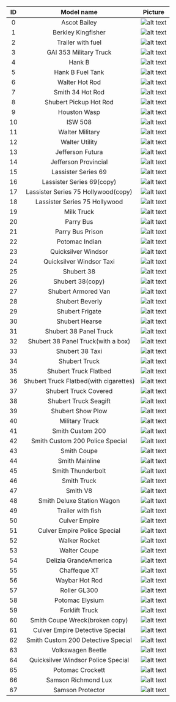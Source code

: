 | ID | Model name | Picture |
|:-------:|:-------:|:----------:|
| 0 | Ascot Bailey | ![alt text](https://steamuserimages-a.akamaihd.net/ugc/1022823454064488601/0F5A0953F6D9988F400C3D81E9B51B0E2FC3FD94/) |
| 1 | Berkley Kingfisher | ![alt text](https://steamuserimages-a.akamaihd.net/ugc/1022823454064432584/7597F317CD321EF0D004AE1993FBD5FAFA2C6C31/) |
| 2 | Trailer with fuel | ![alt text](https://images2.wikia.nocookie.net/__cb20100919123730/mafia2removedfeatures/images/thumb/8/8a/Trago3.png/800px-Trago3.png) |
| 3 | GAI 353 Military Truck | ![alt text](https://steamuserimages-a.akamaihd.net/ugc/1022823520160191753/3F6C6CB27B6BAA7B7E3DA4DA8B76AF2BFC3132B9/) |
| 4 | Hank B | ![alt text](https://steamuserimages-a.akamaihd.net/ugc/1022823520160166213/CA9DB0A0A46B87088AC0C12D0E5D4F054BFB57E8/) |
| 5 | Hank B Fuel Tank | ![alt text](https://steamuserimages-a.akamaihd.net/ugc/1022823520160178235/E6882FC04276E40B050AE998DE7AB7ED27DBE8EA/) |
| 6 | Walter Hot Rod | ![alt text](https://steamuserimages-a.akamaihd.net/ugc/1029581453637103515/1490BEFEBEEC2EAC7CB8E2767E499C7BFCD1DA1D/) |
| 7 | Smith 34 Hot Rod | ![alt text](https://steamuserimages-a.akamaihd.net/ugc/1029581453637106607/1167624025CB2695C5EBE78E0EA8C1E3128ADB8E/) |
| 8 | Shubert Pickup Hot Rod | ![alt text](https://steamuserimages-a.akamaihd.net/ugc/1029581453637109385/B35DB0B9485CFA49FCB178DD83F3F0C1D6B70860/) |
| 9 | Houston Wasp | ![alt text](https://steamuserimages-a.akamaihd.net/ugc/1022823310313851662/E024965FAFDC74160A052D19F2DBC58EA8227E2A/) |
| 10 | ISW 508 | ![alt text](https://steamuserimages-a.akamaihd.net/ugc/1022823454064552543/DEB47603C2E7D55D2D44904207E3A6BF3EF884DB/) |
| 11 | Walter Military | ![alt text](https://steamuserimages-a.akamaihd.net/ugc/1022823520160307854/94DEB46A0AD6F30E7B7EF89F05E78002D0518282/) |
| 12 | Walter Utility | ![alt text](https://steamuserimages-a.akamaihd.net/ugc/1022823520160321669/8CF9FCA738B705E5CBBB7965D9518F13D80CFF77/) |
| 13 | Jefferson Futura | ![alt text](https://steamuserimages-a.akamaihd.net/ugc/1022823520160252739/C6F268BD2F62FEB9FD35CC209BB90CD06127753D/) |
| 14 | Jefferson Provincial | ![alt text](https://steamuserimages-a.akamaihd.net/ugc/1022823310313829876/E471E138528C3217E1389926736E5AAD791D9D29/) |
| 15 | Lassister Series 69 | ![alt text](https://static.wikia.nocookie.net/mafiagame/images/1/10/Lassiter_Series_69.png/revision/latest/scale-to-width-down/1200?cb=20121002115341) |
| 16 | Lassister Series 69(copy) | ![alt text](https://static.wikia.nocookie.net/mafiagame/images/1/10/Lassiter_Series_69.png/revision/latest/scale-to-width-down/1200?cb=20121002115341) |
| 17 | Lassister Series 75 Hollywood(copy) | ![alt text](https://vignette.wikia.nocookie.net/mafiagame/images/6/6f/Lassiter_Series_75_Hollywood.png/revision/latest?cb=20121003014628) |
| 18 | Lassister Series 75 Hollywood | ![alt text](https://vignette.wikia.nocookie.net/mafiagame/images/6/6f/Lassiter_Series_75_Hollywood.png/revision/latest?cb=20121003014628) |
| 19 | Milk Truck | ![alt text](https://steamuserimages-a.akamaihd.net/ugc/1022823501821653166/AA0D1F5FB67F47331685B771C659D5A806102F7F/) |
| 20 | Parry Bus | ![alt text](https://steamuserimages-a.akamaihd.net/ugc/1029581453637390304/8BE2DE197E8F84F0D8CD7294B60D4E504AFC60A5/) |
| 21 | Parry Bus Prison | ![alt text](https://i.playground.ru/p/U6zOAKfEHFlIqCF-LISvHQ.png) |
| 22 | Potomac Indian | ![alt text](https://steamuserimages-a.akamaihd.net/ugc/1022823310313780518/2E2E9535BCC9A4426C76F9748792B67BBDC04F9E/) |
| 23 | Quicksilver Windsor | ![alt text](https://steamuserimages-a.akamaihd.net/ugc/1022823310313796673/4FBBBE025D7A801C8D4717B5FEAFA6A652497357/) |
| 24 | Quicksilver Windsor Taxi | ![alt text](https://steamuserimages-a.akamaihd.net/ugc/1022823310313805329/91A8B9096880B7D180D0886AB870F966316AF183/) |
| 25 | Shubert 38 | ![alt text](https://steamuserimages-a.akamaihd.net/ugc/1022823310313192621/A29358E6CDD19C633E3D8736A28AF7102B224E49/) |
| 26 | Shubert 38(copy) | ![alt text](https://steamuserimages-a.akamaihd.net/ugc/1022823310313192621/A29358E6CDD19C633E3D8736A28AF7102B224E49/) |
| 27 | Shubert Armored Van | ![alt text](https://steamuserimages-a.akamaihd.net/ugc/1022823310313354568/122D8868D0C456B6551BEBC4844CD5E25FD83AD6/) |
| 28 | Shubert Beverly | ![alt text](https://steamuserimages-a.akamaihd.net/ugc/1022823310313542181/A8E709E46997D4387C218038050C3FE2FEE19AAB/) |
| 29 | Shubert Frigate | ![alt text](https://steamuserimages-a.akamaihd.net/ugc/1022823310313566978/CC7025A733F83E475CBF9C41BF25E9CA04C244AF/) |
| 30 | Shubert Hearse | ![alt text](https://steamuserimages-a.akamaihd.net/ugc/1022823310313293357/B2FE87BD948B331090479306EE51D1B8C9F01BB7/) |
| 31 | Shubert 38 Panel Truck | ![alt text](https://steamuserimages-a.akamaihd.net/ugc/1022823310313269371/7DCFA1C0E9A6AE2F50812400E7AC9E5F67F7CB0B/) |
| 32 | Shubert 38 Panel Truck(with a box) | ![alt text](https://steamuserimages-a.akamaihd.net/ugc/1022823310313269371/7DCFA1C0E9A6AE2F50812400E7AC9E5F67F7CB0B/) |
| 33 | Shubert 38 Taxi | ![alt text](https://steamuserimages-a.akamaihd.net/ugc/1022823310313242575/87B273678CE95D07C1A55738E4232DAE00DAA44C/) |
| 34 | Shubert Truck | ![alt text](https://igcd.net/images2/030/829.jpg) |
| 35 | Shubert Truck Flatbed | ![alt text](https://steamuserimages-a.akamaihd.net/ugc/1022823310313494538/744C95BC64267CEC6829B94C0F28AC3E2E9F0874/) |
| 36 | Shubert Truck Flatbed(with cigarettes) | ![alt text](https://steamuserimages-a.akamaihd.net/ugc/1022823310313494538/744C95BC64267CEC6829B94C0F28AC3E2E9F0874/) |
| 37 | Shubert Truck Covered | ![alt text](https://steamuserimages-a.akamaihd.net/ugc/1022823310313423705/B14F8EBCC5CCCB0801AEF149B4FED38F4CA835DD/) |
| 38 | Shubert Truck Seagift | ![alt text](https://steamuserimages-a.akamaihd.net/ugc/1022823310313391281/0F1FF30069831C7BFA7F23E85489245C107AE679/) |
| 39 | Shubert Show Plow | ![alt text](https://steamuserimages-a.akamaihd.net/ugc/1022823310313505122/37E70D520C45B068E7DBD8CDC694A6AEC3E94B18/) |
| 40 | Military Truck | ![alt text](https://steamuserimages-a.akamaihd.net/ugc/1022823520160542469/E976B7B9F7C3BC020CFCC1D1081E8669453FE609/) |
| 41 | Smith Custom 200 | ![alt text](https://steamuserimages-a.akamaihd.net/ugc/1022823310313638793/8FDDEAF78F14E2D190ADB915EEC6A5AF38EE0521/) |
| 42 | Smith Custom 200 Police Special | ![alt text](https://steamuserimages-a.akamaihd.net/ugc/1022823310313663178/94E7B6A8027E4B49609E81045C879A7F30DC2920/) |
| 43 | Smith Coupe | ![alt text](https://steamuserimages-a.akamaihd.net/ugc/1022823310313614333/588670A078893BC703C92106D5C40DB3284F3051/) |
| 44 | Smith Mainline | ![alt text](https://steamuserimages-a.akamaihd.net/ugc/1022823310313692130/CD814D556888EAC78CD523EC23BF1E14CE20598A/) |
| 45 | Smith Thunderbolt | ![alt text](https://steamuserimages-a.akamaihd.net/ugc/1022823310313727822/A0D13C887A58912480C0B8214BABEB3DAA1E15FE/) |
| 46 | Smith Truck | ![alt text](https://steamuserimages-a.akamaihd.net/ugc/1022823310313745345/20B7E2C5B82B46EE3D264FBAC965DF67310A836C/) |
| 47 | Smith V8 | ![alt text](https://steamuserimages-a.akamaihd.net/ugc/1022823310313590343/995506450C188250A7271B4D4DA23BDE0F81528D/) |
| 48 | Smith Deluxe Station Wagon | ![alt text](https://steamuserimages-a.akamaihd.net/ugc/1022823310313707737/2F2171E4B70B770E3A4885D698948FF400007DC3/) |
| 49 | Trailer with fish | ![alt text](https://i.playground.ru/p/FLK9dUeqYHQg-nGfM17C8g.jpeg) |
| 50 | Culver Empire | ![alt text](https://steamuserimages-a.akamaihd.net/ugc/1022823454064508240/65E1F73BEFEBAD7B18C28D67A39F799BAA0921ED/) |
| 51 | Culver Empire Police Special | ![alt text](https://steamuserimages-a.akamaihd.net/ugc/1022823454064522564/92D7CB28D8C8DDF2C8C31799BA58AF2D4DAC005F/) |
| 52 | Walker Rocket | ![alt text](https://steamuserimages-a.akamaihd.net/ugc/1022823454064643367/E83D89F8B7005C2CCC5C3D4F8D643753BA75FCAB/) |
| 53 | Walter Coupe | ![alt text](https://steamuserimages-a.akamaihd.net/ugc/1022823454064672385/1EA987B4FF47948BD7C6B3D0C42E18B84581BDD8/) |
| 54 | Delizia GrandeAmerica | ![alt text](https://steamuserimages-a.akamaihd.net/ugc/1029581453637126454/9FB719EB623CD7D365BBC4524C56CC6EE7AC756F/) |
| 55 | Chaffeque XT | ![alt text](https://steamuserimages-a.akamaihd.net/ugc/1022823520160293497/A96E86FA34D43FF1BACDAD333062331DFBE36A2B/) |
| 56 | Waybar Hot Rod | ![alt text](https://steamuserimages-a.akamaihd.net/ugc/1029581453637215875/D922161C3CD5A810F08AD6B0945B65070073C978/) |
| 57 | Roller GL300 | ![alt text](https://steamuserimages-a.akamaihd.net/ugc/1022823520160433062/3DFBD88EDA9D59439202D12F3928E6521DDD28BB/) |
| 58 | Potomac Elysium | ![alt text](https://steamuserimages-a.akamaihd.net/ugc/1029581453637101185/29E648C128D6C291877B11FD7A369A2EF65A5098/) |
| 59 | Forklift Truck | ![alt text](https://i.playground.ru/e/pY-xOBQszSHGgzWn3jm-xw.jpeg) |
| 60 | Smith Coupe Wreck(broken copy) | ![alt text](https://steamuserimages-a.akamaihd.net/ugc/1022823310313614333/588670A078893BC703C92106D5C40DB3284F3051/) |
| 61 | Culver Empire Detective Special | ![alt text](https://static.wikia.nocookie.net/allmafia/images/5/54/Culversecret.png/revision/latest?cb=20120822065422&path-prefix=ru) |
| 62 | Smith Custom 200 Detective Special | ![alt text](https://i.playground.ru/p/K9A9wjRjRqGQK7MBdwRByw.jpeg) |
| 63 | Volkswagen Beetle | ![alt text](https://i.playground.ru/p/E2MqKNVmCoTvNwcoy9x7XQ.jpeg) |
| 64 | Quicksilver Windsor Police Special | ![alt text](https://staticdelivery.nexusmods.com/mods/256/images/340/340-1664979713-1442975938.jpeg) |
| 65 | Potomac Crockett | ![alt text](https://game-mafia2.ru/wp-content/uploads/2023/08/403-1685109521-510432634-1024x576.jpg) |
| 66 | Samson Richmond Lux | ![alt text](https://staticdelivery.nexusmods.com/mods/256/images/280/280-1645506887-1173226379.jpeg) |
| 67 | Samson Protector | ![alt text](https://staticdelivery.nexusmods.com/mods/256/images/233/233-1646121492-936592837.jpeg) |